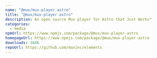 ```yaml
---
name: "@mux/mux-player-astro"
title: "@mux/mux-player-astro"
description: An open source Mux player for Astro that Just Works™
categories:
  - media
npmUrl: https://www.npmjs.com/package/@mux/mux-player-astro
homepageUrl: https://www.npmjs.com/package/@mux/mux-player-astro
downloads: 1646
repoUrl: https://github.com/muxinc/elements
---
```

